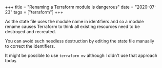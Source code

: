+++
title = "Renaming a Terraform module is dangerous"
date = "2020-07-23"
tags = ["terraform"]
+++

As the state file uses the module name in identifiers and so a module rename causes
Terraform to think all existing resources need to be destroyed and recreated.

You can avoid such needless destruction by editing the state file manually to
correct the identifiers.

It might be possible to use `terraform mv` although I didn't use that approach
today.
